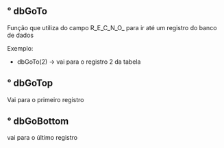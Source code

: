 ## ° dbGoTo

Função que utiliza do campo R_E_C_N_O_ para ir até um registro do banco de dados

Exemplo:

- dbGoTo(2) -> vai para o registro 2 da tabela

## ° dbGoTop 

Vai para o primeiro registro 

## ° dbGoBottom

vai para o último registro